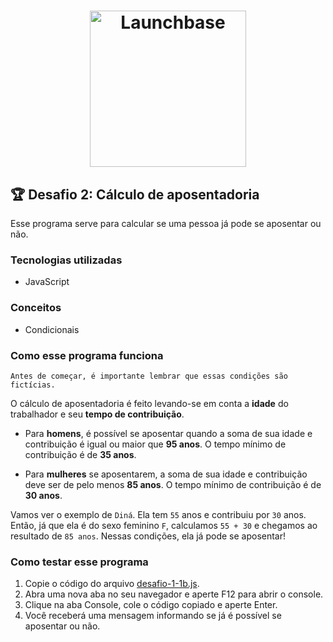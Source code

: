 <h1 align="center">
    <img alt="Launchbase" src="https://rocketseat-cdn.s3-sa-east-1.amazonaws.com/bootcamp-launchbase.png" width="250px" />
</h1>

## :trophy: Desafio 2: Cálculo de aposentadoria

Esse programa serve para calcular se uma pessoa já pode se aposentar ou não.

### Tecnologias utilizadas
* JavaScript

### Conceitos
* Condicionais

### Como esse programa funciona

```Antes de começar, é importante lembrar que essas condições são fictícias.```

O cálculo de aposentadoria é feito levando-se em conta a **idade** do trabalhador e seu **tempo de contribuição**.

* Para **homens**, é possível se aposentar quando a soma de sua idade e contribuição é igual ou maior que **95 anos**. O tempo mínimo de contribuição é de **35 anos**.

* Para **mulheres** se aposentarem, a soma de sua idade e contribuição deve ser de pelo menos **85 anos**. O tempo mínimo de contribuição é de **30 anos**.

Vamos ver o exemplo de ```Diná```. Ela tem ```55``` anos e contribuiu por ```30``` anos. Então, já que ela é do sexo feminino ```F```, calculamos ```55 + 30``` e chegamos ao resultado de ```85 anos```. Nessas condições, ela já pode se aposentar!

### Como testar esse programa

1. Copie o código do arquivo [desafio-1-1b.js](https://github.com/dhiego-gomes/rocketseat-launchbase-desafios/blob/master/02-condicionais/desafio-1-1b.js).
2. Abra uma nova aba no seu navegador e aperte F12 para abrir o console.
3. Clique na aba Console, cole o código copiado e aperte Enter.
4. Você receberá uma mensagem informando se já é possível se aposentar ou não.

